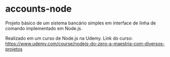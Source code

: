 # accounts-node
Projeto básico de um sistema bancário simples em interface de linha de comando implementado em Node.js.

Realizado em um curso de Node.js na Udemy.
Link do curso: https://www.udemy.com/course/nodejs-do-zero-a-maestria-com-diversos-projetos

